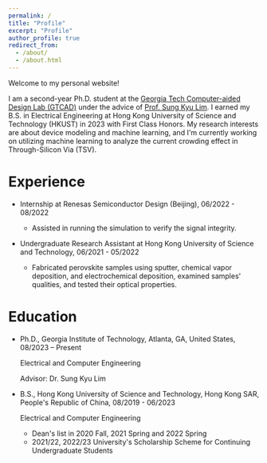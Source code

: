 ```yaml
---
permalink: /
title: "Profile"
excerpt: "Profile"
author_profile: true
redirect_from: 
  - /about/
  - /about.html
---
```


Welcome to my personal website!

I am a second-year Ph.D. student at the [Georgia Tech Computer-aided Design Lab (GTCAD)](https://gtcad.gatech.edu/) under the advice of [Prof. Sung Kyu Lim](https://limsk.ece.gatech.edu/). I earned my B.S. in Electrical Engineering at Hong Kong University of Science and Technology (HKUST) in 2023 with First Class Honors. My research interests are about device modeling and machine learning, and I'm currently working on utilizing machine learning to analyze the current crowding effect in Through-Silicon Via (TSV).  

Experience
======
* Internship at Renesas Semiconductor Design (Beijing), 06/2022 - 08/2022
  * Assisted in running the simulation to verify the signal integrity.

* Undergraduate Research Assistant at Hong Kong University of Science and Technology, 06/2021 - 05/2022
  * Fabricated perovskite samples using sputter, chemical vapor deposition, and electrochemical deposition, examined samples' qualities, and tested their optical properties.

Education
======
* Ph.D.,  Georgia Institute of Technology, Atlanta, GA, United States, 08/2023 – Present
  
  Electrical and Computer Engineering
  
  Advisor: Dr. Sung Kyu Lim

* B.S., Hong Kong University of Science and Technology, Hong Kong SAR, People's Republic of China, 08/2019 - 06/2023
  
  Electrical and Computer Engineering

  * Dean's list in 2020 Fall, 2021 Spring and 2022 Spring
  * 2021/22, 2022/23 University's Scholarship Scheme for Continuing Undergraduate Students





